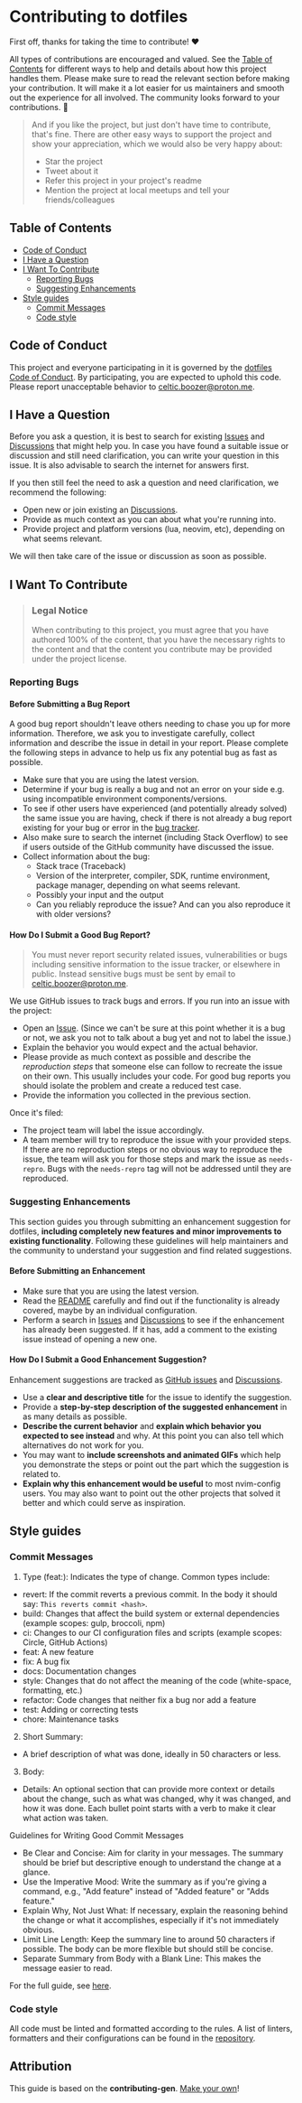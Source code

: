 # Contributing to dotfiles

First off, thanks for taking the time to contribute! ❤️

All types of contributions are encouraged and valued.
See the [Table of Contents](#table-of-contents) for different ways to help
and details about how this project handles them. Please make sure to read the
relevant section before making your contribution. It will make it a lot easier
for us maintainers and smooth out the experience for all involved. The
community looks forward to your contributions. 🎉

> And if you like the project, but just don't have time to contribute, that's
  fine. There are other easy ways to support the project and show your
  appreciation, which we would also be very happy about:
>
> - Star the project
> - Tweet about it
> - Refer this project in your project's readme
> - Mention the project at local meetups and tell your friends/colleagues

## Table of Contents

- [Code of Conduct](#code-of-conduct)
- [I Have a Question](#i-have-a-question)
- [I Want To Contribute](#i-want-to-contribute)
  - [Reporting Bugs](#reporting-bugs)
  - [Suggesting Enhancements](#suggesting-enhancements)
- [Style guides](#style-guides)
  - [Commit Messages](#commit-messages)
  - [Code style](#code-style)

## Code of Conduct

This project and everyone participating in it is governed by the
[dotfiles Code of Conduct](https://github.com/CelticBoozer/dotfiles/blob/master/.github/CODE_OF_CONDUCT.md).
By participating, you are expected to uphold this code. Please report
unacceptable behavior to <celtic.boozer@proton.me>.

## I Have a Question

Before you ask a question, it is best to search for existing [Issues](https://github.com/CelticBoozer/dotfiles/issues/)
and [Discussions](https://github.com/CelticBoozer/dotfiles/discussions/)
that might help you. In case you have found a suitable issue or discussion and
still need clarification, you can write your question in this issue. It is also
advisable to search the internet for answers first.

If you then still feel the need to ask a question and need clarification, we
recommend the following:

- Open new or join existing an [Discussions](https://github.com/CelticBoozer/dotfiles/discussions/).
- Provide as much context as you can about what you're running into.
- Provide project and platform versions (lua, neovim, etc), depending on what
  seems relevant.

We will then take care of the issue or discussion as soon as possible.

## I Want To Contribute

> ### Legal Notice
>
> When contributing to this project, you must agree that you have authored 100%
  of the content, that you have the necessary rights to the content and that the
  content you contribute may be provided under the project license.

### Reporting Bugs

#### Before Submitting a Bug Report

A good bug report shouldn't leave others needing to chase you up for more
information. Therefore, we ask you to investigate carefully, collect information
and describe the issue in detail in your report. Please complete the following
steps in advance to help us fix any potential bug as fast as possible.

- Make sure that you are using the latest version.
- Determine if your bug is really a bug and not an error on your side e.g. using
  incompatible environment components/versions.
- To see if other users have experienced (and potentially already solved) the same
  issue you are having, check if there is not already a bug report existing for
  your bug or error in the [bug tracker](https://github.com/CelticBoozer/dotfiles/issues?q=label%3Abug).
- Also make sure to search the internet (including Stack Overflow) to see if users
  outside of the GitHub community have discussed the issue.
- Collect information about the bug:
  - Stack trace (Traceback)
  - Version of the interpreter, compiler, SDK, runtime environment, package
    manager, depending on what seems relevant.
  - Possibly your input and the output
  - Can you reliably reproduce the issue? And can you also reproduce it with
    older versions?

#### How Do I Submit a Good Bug Report?

> You must never report security related issues, vulnerabilities or bugs including
  sensitive information to the issue tracker, or elsewhere in public. Instead
  sensitive bugs must be sent by email to <celtic.boozer@proton.me>.

We use GitHub issues to track bugs and errors. If you run into an issue with
the project:

- Open an [Issue](https://github.com/CelticBoozer/dotfiles/issues/new).
  (Since we can't be sure at this point whether it is a bug or not, we ask
  you not to talk about a bug yet and not to label the issue.)
- Explain the behavior you would expect and the actual behavior.
- Please provide as much context as possible and describe the *reproduction steps*
  that someone else can follow to recreate the issue on their own. This usually
  includes your code. For good bug reports you should isolate the problem and
  create a reduced test case.
- Provide the information you collected in the previous section.

Once it's filed:

- The project team will label the issue accordingly.
- A team member will try to reproduce the issue with your provided steps. If
  there are no reproduction steps or no obvious way to reproduce the issue, the
  team will ask you for those steps and mark the issue as `needs-repro`. Bugs
  with the `needs-repro` tag will not be addressed until they are reproduced.

### Suggesting Enhancements

This section guides you through submitting an enhancement suggestion for
dotfiles, **including completely new features and minor improvements to
existing functionality**. Following these guidelines will help maintainers
and the community to understand your suggestion and find related suggestions.

#### Before Submitting an Enhancement

- Make sure that you are using the latest version.
- Read the [README](https://github.com/CelticBoozer/dotfiles/blob/master/.github/README.md)
  carefully and find out if the functionality is already covered, maybe by an
  individual configuration.
- Perform a search in [Issues](https://github.com/CelticBoozer/dotfiles/issues/)
  and [Discussions](https://github.com/CelticBoozer/dotfiles/discussions/)
  to see if the enhancement has already been suggested. If it has, add a comment
  to the existing issue instead of opening a new one.

#### How Do I Submit a Good Enhancement Suggestion?

Enhancement suggestions are tracked as [GitHub issues](https://github.com/CelticBoozer/dotfiles/issues/)
and [Discussions](https://github.com/CelticBoozer/dotfiles/discussions/).

- Use a **clear and descriptive title** for the issue to identify the suggestion.
- Provide a **step-by-step description of the suggested enhancement** in as
  many details as possible.
- **Describe the current behavior** and **explain which behavior you expected
  to see instead** and why. At this point you can also tell which alternatives
  do not work for you.
- You may want to **include screenshots and animated GIFs** which help you
  demonstrate the steps or point out the part which the suggestion is related
  to.
- **Explain why this enhancement would be useful** to most nvim-config users.
  You may also want to point out the other projects that solved it better and
  which could serve as inspiration.

## Style guides

### Commit Messages

1. Type (feat:): Indicates the type of change. Common types include:

- revert: If the commit reverts a previous commit. In the body it should say:
  `This reverts commit <hash>`.
- build: Changes that affect the build system or external dependencies (example
  scopes: gulp, broccoli, npm)
- ci: Changes to our CI configuration files and scripts (example scopes: Circle,
  GitHub Actions)
- feat: A new feature
- fix: A bug fix
- docs: Documentation changes
- style: Changes that do not affect the meaning of the code (white-space,
  formatting, etc.)
- refactor: Code changes that neither fix a bug nor add a feature
- test: Adding or correcting tests
- chore: Maintenance tasks

<!-- markdownlint-disable-next-line MD029 -->
2. Short Summary:

- A brief description of what was done, ideally in 50 characters or less.

<!-- markdownlint-disable-next-line MD029 -->
3. Body:

- Details: An optional section that can provide more context or details
  about the change, such as what was changed, why it was changed, and how
  it was done. Each bullet point starts with a verb to make it clear what
  action was taken.

Guidelines for Writing Good Commit Messages

- Be Clear and Concise: Aim for clarity in your messages. The summary should
  be brief but descriptive enough to understand the change at a glance.
- Use the Imperative Mood: Write the summary as if you're giving a command,
  e.g., "Add feature" instead of "Added feature" or "Adds feature."
- Explain Why, Not Just What: If necessary, explain the reasoning behind the
  change or what it accomplishes, especially if it's not immediately obvious.
- Limit Line Length: Keep the summary line to around 50 characters if
  possible. The body can be more flexible but should still be concise.
- Separate Summary from Body with a Blank Line: This makes the message
  easier to read.

For the full guide, see [here](https://www.conventionalcommits.org/en/v1.0.0/).

### Code style

All code must be linted and formatted according to the rules. A list of linters,
formatters and their configurations can be found in the [repository](https://github.com/CelticBoozer/lint-format-config/).

## Attribution

This guide is based on the **contributing-gen**. [Make your own](https://github.com/bttger/contributing-gen/)!
